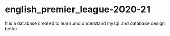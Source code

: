 # english_premier_league-2020-21
It is a database created to learn and understand mysql and database design better 
